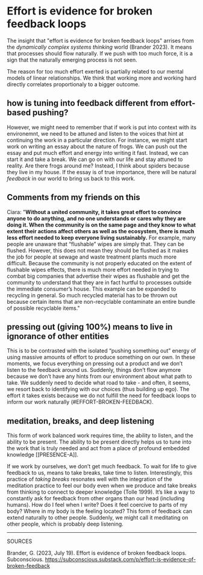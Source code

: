 # Effort is evidence for broken feedback loops

The insight that "effort is evidence for broken feedback loops" arrises from the *dynamically complex systems thinking* world (Brander 2023). It means that processes should flow naturally. If we push with too much force, it is a sign that the naturally emerging process is not seen. 

The reason for too much effort exerted is partially related to our mental models of linear relationships. We think that working more and working hard directly correlates proportionaly to a bigger outcome. 

## how is tuning into feedback different from effort-based pushing?
However, we might need to remember that if work is put into context with its environemnt, we need to be attuned and listen to the voices that hint at continuing the work in a particular direction. For instance, we might start work on writing an essay about the nature of frogs. We can push out the essay and put much effort and energy into writing it fast. Instead, we can start it and take a break. We can go on with our life and stay attuned to reality. Are there frogs around me? Instead, I think about spiders because they live in my house. If the essay is of true importance, there will be natural *feedback* in our world to bring us back to this work. 



## Comments from my friends on this
Ciara: "**Without a united community, it takes great effort to convince anyone to do anything, and no one understands or cares why they are doing it. When the community is on the same page and they know to what extent their actions affect others as well as the ecosystem, there is much less effort needed to keep everyone living sustainably.** For example, many people are unaware that “flushable” wipes are simply that. They can be flushed. However, this does not mean they should be flushed as it makes the job for people at sewage and waste treatment plants much more difficult. Because the community is not properly educated on the extent of flushable wipes effects, there is much more effort needed in trying to combat big companies that advertise their wipes as flushable and get the community to understand that they are in fact hurtful to processes outside the immediate consumer’s house. This example can be expanded to recycling in general. So much recycled material has to be thrown out because certain items that are non-recyclable contaminate an entire bundle of possible recyclable items."

## pressing out (giving 100%) means to live in ignorance of other entities
This is to be contrasted with the isolated “pushing something out” energy of using massive amounts of effort to produce something on our own. In these moments, we focus everything on pressing out a product and we don’t listen to the feedback around us. Suddenly, things don’t flow anymore because we don’t have any hints from our environment about what path to take. We suddenly need to decide what road to take - and often, it seems, we resort back to identifying with our choices (thus building up ego). The effort it takes exists because we do not fulfill the need for feedback loops to inform our work naturally (#EFFORT-BROKEN-FEEDBACK). 


## meditation, breaks, and deep listening
This form of work balanced work requires time, the ability to listen, and the ability to be present. The ability to be present directly helps us to tune into the work that is truly needed and act from a place of profound embedded knowledge [[PRESENCE-A]]. 

If we work by ourselves, we don’t get much feedback. To wait for life to give feedback to us, means to take breaks, take time to listen. Interestingly, this practice of *taking breaks* resonates well with the integration of the meditation practice to feel our body even when we produce and take breaks from thinking to connect to deeper knowledge (Tolle 1999). It’s like a way to constantly ask for feedback from other organs than our head (including humans). How do I feel when I write? Does it feel coercive to parts of my body? Where in my body is the feeling located? This form of feedback can extend naturally to other people. Suddenly, we might call it meditating on other people, which is probably deep listening.

________
SOURCES

Brander, G. (2023, July 19). Effort is evidence of broken feedback loops. Subconscious. https://subconscious.substack.com/p/effort-is-evidence-of-broken-feedback